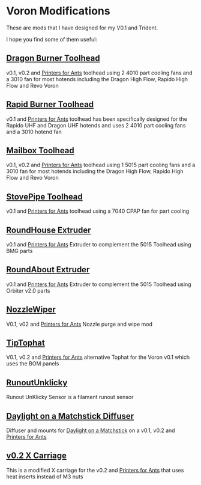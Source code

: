 # Voron Modifications

These are mods that I have designed for my V0.1 and Trident.

I hope you find some of them useful:

## [Dragon Burner Toolhead](V0/Dragon_Burner)

v0.1, v0.2 and  [Printers for Ants](https://3dprintersforants.com/) toolhead using 2 4010 part cooling fans and a 3010 fan for most hotends including the Dragon High Flow, Rapido High Flow and Revo Voron

## [Rapid Burner Toolhead](V0/Rapid_Burner)

v0.1 and [Printers for Ants](https://3dprintersforants.com/) toolhead has been specifically designed for the Rapido UHF and Dragon UHF hotends and uses 2 4010 part cooling fans and a 3010 hotend fan

## [Mailbox Toolhead](V0/Mailbox)

v0.1, v0.2 and [Printers for Ants](https://3dprintersforants.com/) toolhead using 1 5015 part cooling fans and a 3010 fan for most hotends including the Dragon High Flow, Rapido High Flow and Revo Voron

## [StovePipe Toolhead](V0/StovePipe)

v0.1 and [Printers for Ants](https://3dprintersforants.com/) toolhead using a 7040 CPAP fan for part cooling

## [RoundHouse Extruder](general/RoundHouse)

v0.1  and [Printers for Ants](https://3dprintersforants.com/) Extruder to complement the 5015 Toolhead using BMG parts

## [RoundAbout Extruder](general/RoundAbout)

v0.1 and [Printers for Ants](https://3dprintersforants.com/) Extruder to complement the 5015 Toolhead using Orbiter v2.0 parts

## [NozzleWiper](V0/NozzleWiper)

V0.1, v02 and [Printers for Ants](https://3dprintersforants.com/) Nozzle purge and wipe mod

## [TipTophat](V0/TipTophat)

V0.1, v0.2 and [Printers for Ants](https://3dprintersforants.com/) alternative Tophat for the Voron v0.1 which uses the BOM panels

## [RunoutUnklicky](general/RunoutUnklicky)

Runout UnKlicky Sensor is a filament runout sensor

## [Daylight on a Matchstick Diffuser](V0/Daylight_on_a_Matchstick)

Diffuser and mounts for [Daylight on a Matchstick](https://github.com/VoronDesign/Voron-Hardware/tree/master/Daylight) on a v0.1, v0.2 and [Printers for Ants](https://3dprintersforants.com/)

## [v0.2 X Carriage](/V0/XCarriage_v0_2)

This is a modified X carriage for the v0.2 and [Printers for Ants](https://3dprintersforants.com/) that uses heat inserts instead of M3 nuts